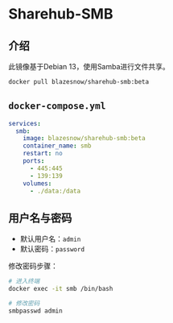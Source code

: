 # Sharehub-SMB

## 介绍

此镜像基于Debian 13，使用Samba进行文件共享。

```bash
docker pull blazesnow/sharehub-smb:beta
```

## `docker-compose.yml`

```yml
services:
  smb:
    image: blazesnow/sharehub-smb:beta
    container_name: smb
    restart: no
    ports:
      - 445:445
      - 139:139
    volumes:
      - ./data:/data
```

## 用户名与密码

- 默认用户名：`admin`
- 默认密码：`password`

修改密码步骤：

```bash
# 进入终端
docker exec -it smb /bin/bash

# 修改密码
smbpasswd admin
```
